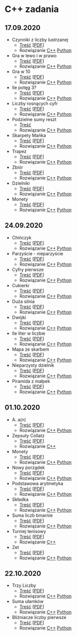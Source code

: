 # C++ zadania
## 17.09.2020
* Czynniki z liczby lustrzanej
  * [Treść](Lekcja/2020.09.17/Czynniki_z_liczby_lustrzanej/cpl.md) \[[PDF](Lekcja/2020.09.17/Czynniki_z_liczby_lustrzanej/cpl.pdf)\]
  * Rozwiązanie
    [C++](Lekcja/2020.09.17/Czynniki_z_liczby_lustrzanej/cpl.cpp)
    [Python](Lekcja/2020.09.17/Czynniki_z_liczby_lustrzanej/cpl.py)
* Gra w lewo i w prawo
  * [Treść](Lekcja/2020.09.17/Gra_w_lewo_i_w_prawo/glp.md) \[[PDF](Lekcja/2020.09.17/Gra_w_lewo_i_w_prawo/glp.pdf)\]
  * Rozwiązanie
    [C++](Lekcja/2020.09.17/Gra_w_lewo_i_w_prawo/glp.cpp)
    [Python](Lekcja/2020.09.17/Gra_w_lewo_i_w_prawo/glp.py)
* Gra w 10
  * [Treść](Lekcja/2020.09.17/Gra_w_10/gwd.md) \[[PDF](Lekcja/2020.09.17/Gra_w_10/gwd.pdf)\]
  * Rozwiązanie
    [C++](Lekcja/2020.09.17/Gra_w_10/gwd.cpp)
    [Python](Lekcja/2020.09.17/Gra_w_10/gwd.py)
* Ile potęg 3?
  * [Treść](Lekcja/2020.09.17/Ile_potęg_3/ilt.md) \[[PDF](Lekcja/2020.09.17/Ile_potęg_3/ilt.pdf)\]
  * Rozwiązanie
    [C++](Lekcja/2020.09.17/Ile_potęg_3/ilt.cpp)
    [Python](Lekcja/2020.09.17/Ile_potęg_3/ilt.py)
* Liczby rosnących cyfr
  * [Treść](Lekcja/2020.09.17/Liczby_rosnących_cyfr/lrc.md) \[[PDF](Lekcja/2020.09.17/Liczby_rosnących_cyfr/lrc.pdf)\]
  * Rozwiązanie
    [C++](Lekcja/2020.09.17/Liczby_rosnących_cyfr/lrc.cpp)
    [Python](Lekcja/2020.09.17/Liczby_rosnących_cyfr/lrc.py)
* Podzielne sumy reszt
  * [Treść](Lekcja/2020.09.17/Podzielne_sumy_reszt/psr.md)
  * Rozwiązanie
    [C++](Lekcja/2020.09.17/Podzielne_sumy_reszt/psr.cpp)
    [Python](Lekcja/2020.09.17/Podzielne_sumy_reszt/psr.py)
* Skarpety Mańka
  * [Treść](Lekcja/2020.09.17/Skarpety_Mańka/sma.md) \[[PDF](Lekcja/2020.09.17/Skarpety_Mańka/sma.pdf)\]
  * Rozwiązanie
    [C++](Lekcja/2020.09.17/Skarpety_Mańka/sma.cpp)
    [Python](Lekcja/2020.09.17/Skarpety_Mańka/sma.py)
* Trapez
  * [Treść](Lekcja/2020.09.17/Trapez/tra.md) \[[PDF](Lekcja/2020.09.17/Trapez/tra.pdf)\]
  * Rozwiązanie
    [C++](Lekcja/2020.09.17/Trapez/tra.cpp)
    [Python](Lekcja/2020.09.17/Trapez/tra.py)
* Zbiór
  * [Treść](Lekcja/2020.09.17/Zbiór/zbi.md) \[[PDF](Lekcja/2020.09.17/Zbiór/zbi.pdf)\]
  * Rozwiązanie
    [C++](Lekcja/2020.09.17/Zbiór/zbi.cpp)
    [Python](Lekcja/2020.09.17/Zbiór/zbi.py)
* Dzielniki
  * [Treść](Lekcja/2020.09.17/Dzielniki/dzie.md) \[[PDF](Lekcja/2020.09.17/Dzielniki/dzie.pdf)\]
  * Rozwiązanie
    [C++](Lekcja/2020.09.17/Dzielniki/dzie.cpp)
    [Python](Lekcja/2020.09.17/Dzielniki/dzie.py)
* Monety
  * [Treść](Lekcja/2020.09.17/Monety/mon.md) \[[PDF](Lekcja/2020.09.17/Monety/mon.pdf)\]
  * Rozwiązanie
    [C++](Lekcja/2020.09.17/Monety/mon.cpp)
    [Python](Lekcja/2020.09.17/Monety/mon.py)

## 24.09.2020
* Chińczyk
  * [Treść](Lekcja/2020.09.24/Chińczyk/chi.md) \[[PDF](Lekcja/2020.09.24/Chińczyk/chi.pdf)\]
  * Rozwiązanie
    [C++](Lekcja/2020.09.24/Chińczyk/chi.cpp)
    [Python](Lekcja/2020.09.24/Chińczyk/chi.py)
* Parzyście - nieparzyście
  * [Treść](Lekcja/2020.09.24/Parzyście_-_nieparzyście/cpn.md) \[[PDF](Lekcja/2020.09.24/Parzyście_-_nieparzyście/cpn.pdf)\]
  * Rozwiązanie
    [C++](Lekcja/2020.09.24/Parzyście_-_nieparzyście/cpn.cpp)
    [Python](Lekcja/2020.09.24/Parzyście_-_nieparzyście/cpn.py)
* Cyfry pierwsze
  * [Treść](Lekcja/2020.09.24/Cyfry_pierwsze/cpw.md) \[[PDF](Lekcja/2020.09.24/Cyfry_pierwsze/cpw.pdf)\]
  * Rozwiązanie
    [C++](Lekcja/2020.09.24/Cyfry_pierwsze/cpw.cpp)
    [Python](Lekcja/2020.09.24/Cyfry_pierwsze/cpw.py)
* Cukierki
  * [Treść](Lekcja/2020.09.24/Cukierki/cuk.md) \[[PDF](Lekcja/2020.09.24/Cukierki/cuk.pdf)\]
  * Rozwiązanie
  [C++](Lekcja/2020.09.24/Cukierki/cuk.cpp)
  [Python](Lekcja/2020.09.24/Cukierki/cuk.py)
* Duża silnia
  * [Treść](Lekcja/2020.09.24/Duża_silnia/dsi.md) \[[PDF](Lekcja/2020.09.24/Duża_silnia/dsi.pdf)\]
  * Rozwiązanie
  [C++](Lekcja/2020.09.24/Duża_silnia/dsi.cpp)
  [Python](Lekcja/2020.09.24/Duża_silnia/dsi.py)
* Dwójki
  * [Treść](Lekcja/2020.09.24/Dwójki/dwo.md) \[[PDF](Lekcja/2020.09.24/Dwójki/dwo.pdf)\]
  * Rozwiązanie
    [C++](Lekcja/2020.09.24/Dwójki/dwo.cpp)
    [Python](Lekcja/2020.09.24/Dwójki/dwo.py)
* Ile liter w liczbie
  * [Treść](Lekcja/2020.09.24/Ile_liter_w_liczbie/ilit.md) \[[PDF](Lekcja/2020.09.24/Ile_liter_w_liczbie/ilit.pdf)\]
  * Rozwiązanie
    [C++](Lekcja/2020.09.24/Ile_liter_w_liczbie/ilit.cpp)
    [Python](Lekcja/2020.09.24/Ile_liter_w_liczbie/ilit.py)
* Mapa ze skarbem
  * [Treść](Lekcja/2020.09.24/Mapa_ze_skarbem/mzs.md) \[[PDF](Lekcja/2020.09.24/Mapa_ze_skarbem/mzs.pdf)\]
  * Rozwiązanie
    [C++](Lekcja/2020.09.24/Mapa_ze_skarbem/mzs.cpp)
    [Python](Lekcja/2020.09.24/Mapa_ze_skarbem/mzs.py)
* Nieparzysty dzielnik
  * [Treść](Lekcja/2020.09.24/Nieparzysty_dzielnik/npd.md) \[[PDF](Lekcja/2020.09.24/Nieparzysty_dzielnik/npd.pdf)\]
  * Rozwiązanie
    [C++](Lekcja/2020.09.24/Nieparzysty_dzielnik/npd.cpp)
    [Python](Lekcja/2020.09.24/Nieparzysty_dzielnik/npd.py)
* Piramida z małpek
  * [Treść](Lekcja/2020.09.24/Piramida_z_małpek/pzm.md) \[[PDF](Lekcja/2020.09.24/Piramida_z_małpek/pzm.pdf)\]
  * Rozwiązanie
    [C++](Lekcja/2020.09.24/Piramida_z_małpek/pzm.cpp)
    [Python](Lekcja/2020.09.24/Piramida_z_małpek/pzm.py)

## 01.10.2020
* A. a(n)
  * [Treść](Lekcja/2020.10.01/A/a.md) \[[PDF](Lekcja/2020.10.01/A/a.pdf)\]
  * Rozwiązanie
    [C++](Lekcja/2020.10.01/A/a.cpp)
    [Python](Lekcja/2020.10.01/A/a.cpp)
* Zepsuty Collatz
  * [Treść](Lekcja/2020.10.01/Zepsuty_Collatz/col.md) \[[PDF](Lekcja/2020.10.01/Zepsuty_Collatz/col.pdf)\]
  * Rozwiązanie
    [C++](Lekcja/2020.10.01/Zepsuty_Collatz/col.cpp)
* Monety
  * [Treść](Lekcja/2020.10.01/Monety/mon.md) \[[PDF](Lekcja/2020.10.01/Monety/mon.pdf)\]
  * Rozwiązanie
    [C++](Lekcja/2020.10.01/Monety/mon.cpp)
    [Python](Lekcja/2020.10.01/Monety/mon.cpp)
* Nowy porządek
  * [Treść](Lekcja/2020.10.01/Nowy_porządek/now.md) \[[PDF](Lekcja/2020.10.01/Nowy_porządek/now.pdf)\]
  * Rozwiązanie
    [C++](Lekcja/2020.10.01/Nowy_porządek/now.cpp)
    [Python](Lekcja/2020.10.01/Nowy_porządek/now.py)
* Podstawowa arytmetyka
  * [Treść](Lekcja/2020.10.01/Podstawowa_arytmetyka/pod.md) \[[PDF](Lekcja/2020.10.01/Podstawowa_arytmetyka/pod.pdf)\]
  * Rozwiązanie
    [C++](Lekcja/2020.10.01/Podstawowa_arytmetyka/pod.cpp)
    [Python](Lekcja/2020.10.01/Podstawowa_arytmetyka/pod.py)
* Składka
  * [Treść](Lekcja/2020.10.01/Składka/skl.md) \[[PDF](Lekcja/2020.10.01/Składka/skl.pdf)\]
  * Rozwiązanie
    [C++](Lekcja/2020.10.01/Składka/skl.cpp)
    [Python](Lekcja/2020.10.01/Składka/skl.py)
* Suma liczb binarnie
  * [Treść](Lekcja/2020.10.01/Suma_liczb_binarnie/smb.md) \[[PDF](Lekcja/2020.10.01/Suma_liczb_binarnie/smb.pdf)\]
  * Rozwiązanie
    [C++](Lekcja/2020.10.01/Suma_liczb_binarnie/smb.cpp)
    [Python](Lekcja/2020.10.01/Suma_liczb_binarnie/smb.py)
* Turniej tenisowy
  * [Treść](Lekcja/2020.10.01/Turniej_tenisowy/ten.md) \[[PDF](Lekcja/2020.10.01/Turniej_tenisowy/ten.pdf)\]
  * Rozwiązanie
    [C++](Lekcja/2020.10.01/Turniej_tenisowy/ten.cpp)
* Zet
  * [Treść](Lekcja/2020.10.01/Zet/zet.md) \[[PDF](Lekcja/2020.10.01/Zet/zet.pdf)\]
  * Rozwiązanie
    [C++](Lekcja/2020.10.01/Zet/zet.cpp)
    [Python](Lekcja/2020.10.01/Zet/zet.py)

## 22.10.2020
* Trzy Liczby
  * [Treść](Lekcja/2020.10.22/Trzy_liczby_rosnąco/tlr.md) \[[PDF](Lekcja/2020.10.22/Trzy_liczby_rosnąco/tlr.pdf)\]
  * Rozwiązanie
    [C++](Lekcja/2020.10.22/Trzy_liczby_rosnąco/tlr.cpp)
    [Python](Lekcja/2020.10.22/Trzy_liczby_rosnąco/tlr.py)
* Suma ułamków
  * [Treść](Lekcja/2020.10.22/Suma_ułamków/ula.md) \[[PDF](Lekcja/2020.10.22/Suma_ułamków/ula.pdf)\]
  * Rozwiązanie
    [C++](Lekcja/2020.10.22/Suma_ułamków/ula.cpp)
    [Python](Lekcja/2020.10.22/Suma_ułamków/ula.py)
* Bliźniacze liczby pierwsze
  * [Treść](Lekcja/2020.10.22/Bliźniacze_liczby_pierwsze/blp.md) \[[PDF](Lekcja/2020.10.22/Bliźniacze_liczby_pierwsze/blp.pdf)\]
  * Rozwiązanie
    [C++](Lekcja/2020.10.22/Bliźniacze_liczby_pierwsze/blp.cpp)
    [Python](Lekcja/2020.10.22/Bliźniacze_liczby_pierwsze/blp.py)
